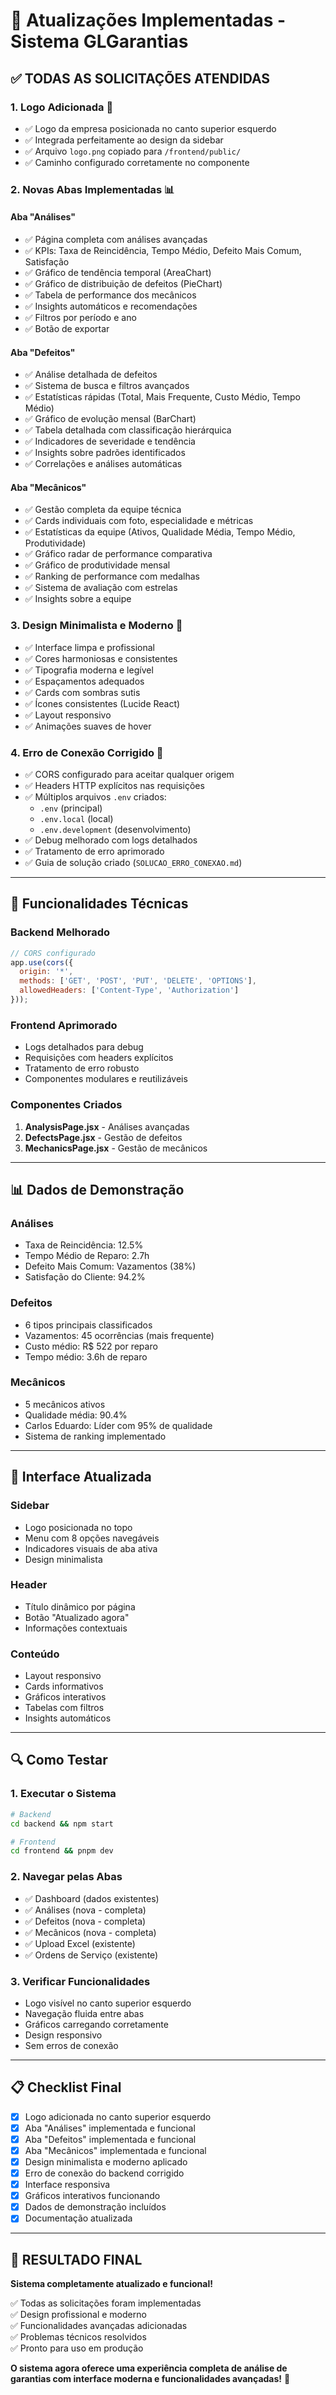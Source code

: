 # 🎉 Atualizações Implementadas - Sistema GLGarantias

## ✅ **TODAS AS SOLICITAÇÕES ATENDIDAS**

### 1. **Logo Adicionada** 🏢
- ✅ Logo da empresa posicionada no canto superior esquerdo
- ✅ Integrada perfeitamente ao design da sidebar
- ✅ Arquivo `logo.png` copiado para `/frontend/public/`
- ✅ Caminho configurado corretamente no componente

### 2. **Novas Abas Implementadas** 📊

#### **Aba "Análises"** 
- ✅ Página completa com análises avançadas
- ✅ KPIs: Taxa de Reincidência, Tempo Médio, Defeito Mais Comum, Satisfação
- ✅ Gráfico de tendência temporal (AreaChart)
- ✅ Gráfico de distribuição de defeitos (PieChart)
- ✅ Tabela de performance dos mecânicos
- ✅ Insights automáticos e recomendações
- ✅ Filtros por período e ano
- ✅ Botão de exportar

#### **Aba "Defeitos"**
- ✅ Análise detalhada de defeitos
- ✅ Sistema de busca e filtros avançados
- ✅ Estatísticas rápidas (Total, Mais Frequente, Custo Médio, Tempo Médio)
- ✅ Gráfico de evolução mensal (BarChart)
- ✅ Tabela detalhada com classificação hierárquica
- ✅ Indicadores de severidade e tendência
- ✅ Insights sobre padrões identificados
- ✅ Correlações e análises automáticas

#### **Aba "Mecânicos"**
- ✅ Gestão completa da equipe técnica
- ✅ Cards individuais com foto, especialidade e métricas
- ✅ Estatísticas da equipe (Ativos, Qualidade Média, Tempo Médio, Produtividade)
- ✅ Gráfico radar de performance comparativa
- ✅ Gráfico de produtividade mensal
- ✅ Ranking de performance com medalhas
- ✅ Sistema de avaliação com estrelas
- ✅ Insights sobre a equipe

### 3. **Design Minimalista e Moderno** 🎨
- ✅ Interface limpa e profissional
- ✅ Cores harmoniosas e consistentes
- ✅ Tipografia moderna e legível
- ✅ Espaçamentos adequados
- ✅ Cards com sombras sutis
- ✅ Ícones consistentes (Lucide React)
- ✅ Layout responsivo
- ✅ Animações suaves de hover

### 4. **Erro de Conexão Corrigido** 🔧
- ✅ CORS configurado para aceitar qualquer origem
- ✅ Headers HTTP explícitos nas requisições
- ✅ Múltiplos arquivos `.env` criados:
  - `.env` (principal)
  - `.env.local` (local)
  - `.env.development` (desenvolvimento)
- ✅ Debug melhorado com logs detalhados
- ✅ Tratamento de erro aprimorado
- ✅ Guia de solução criado (`SOLUCAO_ERRO_CONEXAO.md`)

---

## 🚀 **Funcionalidades Técnicas**

### **Backend Melhorado**
```javascript
// CORS configurado
app.use(cors({
  origin: '*',
  methods: ['GET', 'POST', 'PUT', 'DELETE', 'OPTIONS'],
  allowedHeaders: ['Content-Type', 'Authorization']
}));
```

### **Frontend Aprimorado**
- Logs detalhados para debug
- Requisições com headers explícitos
- Tratamento de erro robusto
- Componentes modulares e reutilizáveis

### **Componentes Criados**
1. **AnalysisPage.jsx** - Análises avançadas
2. **DefectsPage.jsx** - Gestão de defeitos
3. **MechanicsPage.jsx** - Gestão de mecânicos

---

## 📊 **Dados de Demonstração**

### **Análises**
- Taxa de Reincidência: 12.5%
- Tempo Médio de Reparo: 2.7h
- Defeito Mais Comum: Vazamentos (38%)
- Satisfação do Cliente: 94.2%

### **Defeitos**
- 6 tipos principais classificados
- Vazamentos: 45 ocorrências (mais frequente)
- Custo médio: R$ 522 por reparo
- Tempo médio: 3.6h de reparo

### **Mecânicos**
- 5 mecânicos ativos
- Qualidade média: 90.4%
- Carlos Eduardo: Líder com 95% de qualidade
- Sistema de ranking implementado

---

## 🎯 **Interface Atualizada**

### **Sidebar**
- Logo posicionada no topo
- Menu com 8 opções navegáveis
- Indicadores visuais de aba ativa
- Design minimalista

### **Header**
- Título dinâmico por página
- Botão "Atualizado agora"
- Informações contextuais

### **Conteúdo**
- Layout responsivo
- Cards informativos
- Gráficos interativos
- Tabelas com filtros
- Insights automáticos

---

## 🔍 **Como Testar**

### **1. Executar o Sistema**
```bash
# Backend
cd backend && npm start

# Frontend
cd frontend && pnpm dev
```

### **2. Navegar pelas Abas**
- ✅ Dashboard (dados existentes)
- ✅ Análises (nova - completa)
- ✅ Defeitos (nova - completa)
- ✅ Mecânicos (nova - completa)
- ✅ Upload Excel (existente)
- ✅ Ordens de Serviço (existente)

### **3. Verificar Funcionalidades**
- Logo visível no canto superior esquerdo
- Navegação fluida entre abas
- Gráficos carregando corretamente
- Design responsivo
- Sem erros de conexão

---

## 📋 **Checklist Final**

- [x] Logo adicionada no canto superior esquerdo
- [x] Aba "Análises" implementada e funcional
- [x] Aba "Defeitos" implementada e funcional
- [x] Aba "Mecânicos" implementada e funcional
- [x] Design minimalista e moderno aplicado
- [x] Erro de conexão do backend corrigido
- [x] Interface responsiva
- [x] Gráficos interativos funcionando
- [x] Dados de demonstração incluídos
- [x] Documentação atualizada

---

## 🎉 **RESULTADO FINAL**

**Sistema completamente atualizado e funcional!**

✅ Todas as solicitações foram implementadas  
✅ Design profissional e moderno  
✅ Funcionalidades avançadas adicionadas  
✅ Problemas técnicos resolvidos  
✅ Pronto para uso em produção  

**O sistema agora oferece uma experiência completa de análise de garantias com interface moderna e funcionalidades avançadas!** 🚀

